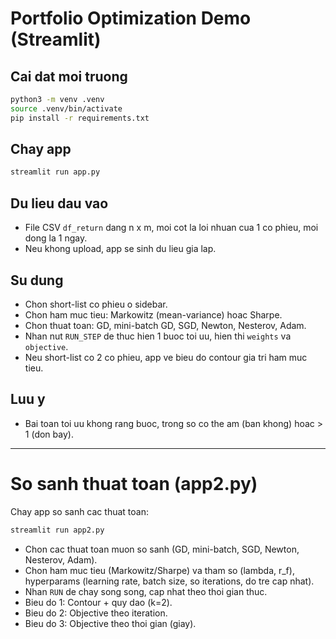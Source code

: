 # Portfolio Optimization Demo (Streamlit)

## Cai dat moi truong

```bash
python3 -m venv .venv
source .venv/bin/activate
pip install -r requirements.txt
```

## Chay app

```bash
streamlit run app.py
```

## Du lieu dau vao
- File CSV `df_return` dang n x m, moi cot la loi nhuan cua 1 co phieu, moi dong la 1 ngay.
- Neu khong upload, app se sinh du lieu gia lap.

## Su dung
- Chon short-list co phieu o sidebar.
- Chon ham muc tieu: Markowitz (mean-variance) hoac Sharpe.
- Chon thuat toan: GD, mini-batch GD, SGD, Newton, Nesterov, Adam.
- Nhan nut `RUN_STEP` de thuc hien 1 buoc toi uu, hien thi `weights` va `objective`.
- Neu short-list co 2 co phieu, app ve bieu do contour gia tri ham muc tieu.

## Luu y
- Bai toan toi uu khong rang buoc, trong so co the am (ban khong) hoac > 1 (don bay).

---

# So sanh thuat toan (app2.py)

Chay app so sanh cac thuat toan:

```bash
streamlit run app2.py
```

- Chon cac thuat toan muon so sanh (GD, mini-batch, SGD, Newton, Nesterov, Adam).
- Chon ham muc tieu (Markowitz/Sharpe) va tham so (lambda, r_f), hyperparams (learning rate, batch size, so iterations, do tre cap nhat).
- Nhan `RUN` de chay song song, cap nhat theo thoi gian thuc.
- Bieu do 1: Contour + quy dao (k=2).
- Bieu do 2: Objective theo iteration.
- Bieu do 3: Objective theo thoi gian (giay).
